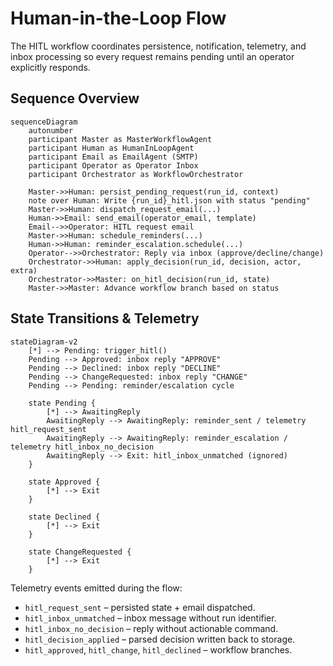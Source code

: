 # Human-in-the-Loop Flow

The HITL workflow coordinates persistence, notification, telemetry, and inbox
processing so every request remains pending until an operator explicitly
responds.

## Sequence Overview

```mermaid
sequenceDiagram
    autonumber
    participant Master as MasterWorkflowAgent
    participant Human as HumanInLoopAgent
    participant Email as EmailAgent (SMTP)
    participant Operator as Operator Inbox
    participant Orchestrator as WorkflowOrchestrator

    Master->>Human: persist_pending_request(run_id, context)
    note over Human: Write {run_id}_hitl.json with status "pending"
    Master->>Human: dispatch_request_email(...)
    Human->>Email: send_email(operator_email, template)
    Email-->>Operator: HITL request email
    Master->>Human: schedule_reminders(...)
    Human->>Human: reminder_escalation.schedule(...)
    Operator-->>Orchestrator: Reply via inbox (approve/decline/change)
    Orchestrator->>Human: apply_decision(run_id, decision, actor, extra)
    Orchestrator->>Master: on_hitl_decision(run_id, state)
    Master->>Master: Advance workflow branch based on status
```

## State Transitions & Telemetry

```mermaid
stateDiagram-v2
    [*] --> Pending: trigger_hitl()
    Pending --> Approved: inbox reply "APPROVE"
    Pending --> Declined: inbox reply "DECLINE"
    Pending --> ChangeRequested: inbox reply "CHANGE"
    Pending --> Pending: reminder/escalation cycle

    state Pending {
        [*] --> AwaitingReply
        AwaitingReply --> AwaitingReply: reminder_sent / telemetry hitl_request_sent
        AwaitingReply --> AwaitingReply: reminder_escalation / telemetry hitl_inbox_no_decision
        AwaitingReply --> Exit: hitl_inbox_unmatched (ignored)
    }

    state Approved {
        [*] --> Exit
    }

    state Declined {
        [*] --> Exit
    }

    state ChangeRequested {
        [*] --> Exit
    }
```

Telemetry events emitted during the flow:

- `hitl_request_sent` – persisted state + email dispatched.
- `hitl_inbox_unmatched` – inbox message without run identifier.
- `hitl_inbox_no_decision` – reply without actionable command.
- `hitl_decision_applied` – parsed decision written back to storage.
- `hitl_approved`, `hitl_change`, `hitl_declined` – workflow branches.

